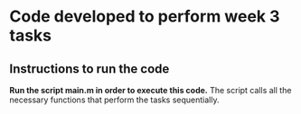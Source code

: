 # Code developed to perform week 3 tasks

## Instructions to run the code
**Run the script main.m in order to execute this code.**
The script calls all the necessary functions that perform the tasks sequentially.


